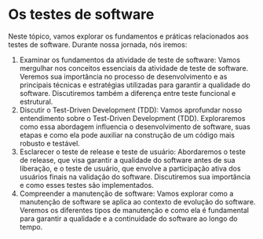 # Os testes de software

Neste tópico, vamos explorar os fundamentos e práticas relacionados aos testes de software. Durante nossa jornada, nós iremos:

1. Examinar os fundamentos da atividade de teste de software: Vamos mergulhar nos conceitos essenciais da atividade de teste de software. Veremos sua importância no processo de desenvolvimento e as principais técnicas e estratégias utilizadas para garantir a qualidade do software. Discutiremos também a diferença entre teste funcional e estrutural.
2. Discutir o Test-Driven Development (TDD): Vamos aprofundar nosso entendimento sobre o Test-Driven Development (TDD). Exploraremos como essa abordagem influencia o desenvolvimento de software, suas etapas e como ela pode auxiliar na construção de um código mais robusto e testável.
3. Esclarecer o teste de release e teste de usuário: Abordaremos o teste de release, que visa garantir a qualidade do software antes de sua liberação, e o teste de usuário, que envolve a participação ativa dos usuários finais na validação do software. Discutiremos sua importância e como esses testes são implementados.
4. Compreender a manutenção de software: Vamos explorar como a manutenção de software se aplica ao contexto de evolução do software. Veremos os diferentes tipos de manutenção e como ela é fundamental para garantir a qualidade e a continuidade do software ao longo do tempo.
